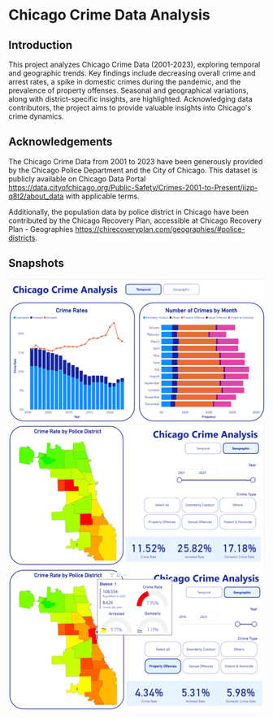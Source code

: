# Chicago Crime Data Analysis

## Introduction
This project analyzes Chicago Crime Data (2001-2023), exploring temporal and geographic trends. Key findings include decreasing overall crime and arrest rates, a spike in domestic crimes during the pandemic, and the prevalence of property offenses. Seasonal and geographical variations, along with district-specific insights, are highlighted. Acknowledging data contributors, the project aims to provide valuable insights into Chicago's crime dynamics.


## Acknowledgements
The Chicago Crime Data from 2001 to 2023 have been generously provided by the Chicago Police Department and the City of Chicago. This dataset is publicly available on Chicago Data Portal https://data.cityofchicago.org/Public-Safety/Crimes-2001-to-Present/ijzp-q8t2/about_data with applicable terms.

Additionally, the population data by police district in Chicago have been contributed by the Chicago Recovery Plan, accessible at Chicago Recovery Plan - Geographies https://chirecoveryplan.com/geographies/#police-districts.


## Snapshots
<img src="Screenshots/4.1_dashboard_1.png"/>
<img src="Screenshots/4.1_dashboard_2.png"/>
<img src="Screenshots/4.1_dashboard_3.png"/>
